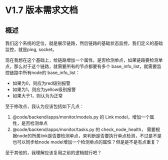 # V1.7 版本需求文档

## 概述

我们这个系统的定位，就是展示链路，然后链路的基础状态监控，我们定义的基础监控，就是ping, socket。

现在我想在这个基础上，给链路增加一个属性，是否检测单点，如果链路要检测单点，那么对于这个链路，就需要所有的节点都要有多个 base_info_list，就需要监控链路中所有node的 base_info_list：
- 如果为0，则应为red级别报警
- 如果为1，则应为yellow级别报警
- 如果大于1，则认为为正常

至于修改点，我认为应该包括如下几点：
1. @code/backend/apps/monitor/models.py 的 Link model，增加一个属性，是否检测单点
2. @code/backend/apps/monitor/tasks.py 的 check_node_health， 需要根据node的所属link是否要检测单点，来判断是否要执行单点检测，不过是不是也可以同步给node model增加一个检测单点的属性？但是是不是有点重复？

至于其他的，我理解应该复用之前的逻辑就行吧？